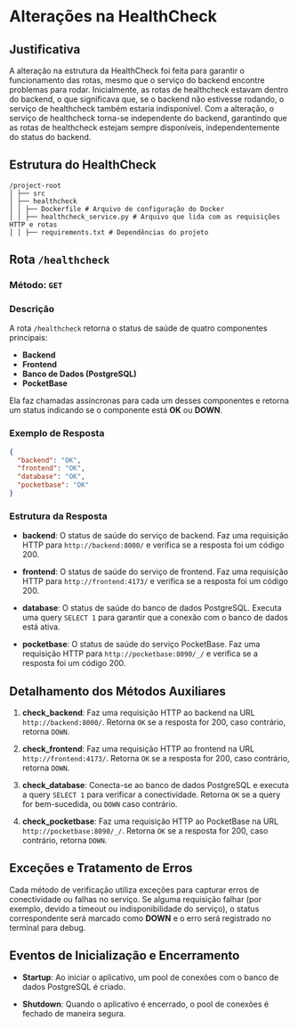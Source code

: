 # Alterações na HealthCheck

## Justificativa

A alteração na estrutura da HealthCheck foi feita para garantir o funcionamento das rotas, mesmo que o serviço do backend encontre problemas para rodar. Inicialmente, as rotas de healthcheck estavam dentro do backend, o que significava que, se o backend não estivesse rodando, o serviço de healthcheck também estaria indisponível. Com a alteração, o serviço de healthcheck torna-se independente do backend, garantindo que as rotas de healthcheck estejam sempre disponíveis, independentemente do status do backend.

## Estrutura do HealthCheck

```
/project-root 
│ ├── src 
│ ├── healthcheck 
│ │ ├── Dockerfile # Arquivo de configuração do Docker 
│ │ ├── healthcheck_service.py # Arquivo que lida com as requisições HTTP e rotas 
│ │ ├── requirements.txt # Dependências do projeto
```

## Rota `/healthcheck`

### Método: `GET`

### Descrição

A rota `/healthcheck` retorna o status de saúde de quatro componentes principais:

- **Backend**
- **Frontend**
- **Banco de Dados (PostgreSQL)**
- **PocketBase**

Ela faz chamadas assíncronas para cada um desses componentes e retorna um status indicando se o componente está **OK** ou **DOWN**.

### Exemplo de Resposta

```json
{
  "backend": "OK",
  "frontend": "OK",
  "database": "OK",
  "pocketbase": "OK"
}
```

### Estrutura da Resposta

- **backend**: O status de saúde do serviço de backend. Faz uma requisição HTTP para `http://backend:8000/` e verifica se a resposta foi um código 200.
  
- **frontend**: O status de saúde do serviço de frontend. Faz uma requisição HTTP para `http://frontend:4173/` e verifica se a resposta foi um código 200.
  
- **database**: O status de saúde do banco de dados PostgreSQL. Executa uma query `SELECT 1` para garantir que a conexão com o banco de dados está ativa.
  
- **pocketbase**: O status de saúde do serviço PocketBase. Faz uma requisição HTTP para `http://pocketbase:8090/_/` e verifica se a resposta foi um código 200.

## Detalhamento dos Métodos Auxiliares

1. **check_backend**: Faz uma requisição HTTP ao backend na URL `http://backend:8000/`. Retorna `OK` se a resposta for 200, caso contrário, retorna `DOWN`.
   
2. **check_frontend**: Faz uma requisição HTTP ao frontend na URL `http://frontend:4173/`. Retorna `OK` se a resposta for 200, caso contrário, retorna `DOWN`.

3. **check_database**: Conecta-se ao banco de dados PostgreSQL e executa a query `SELECT 1` para verificar a conectividade. Retorna `OK` se a query for bem-sucedida, ou `DOWN` caso contrário.

4. **check_pocketbase**: Faz uma requisição HTTP ao PocketBase na URL `http://pocketbase:8090/_/`. Retorna `OK` se a resposta for 200, caso contrário, retorna `DOWN`.

## Exceções e Tratamento de Erros

Cada método de verificação utiliza exceções para capturar erros de conectividade ou falhas no serviço. Se alguma requisição falhar (por exemplo, devido a timeout ou indisponibilidade do serviço), o status correspondente será marcado como **DOWN** e o erro será registrado no terminal para debug.

## Eventos de Inicialização e Encerramento

- **Startup**: Ao iniciar o aplicativo, um pool de conexões com o banco de dados PostgreSQL é criado.
  
- **Shutdown**: Quando o aplicativo é encerrado, o pool de conexões é fechado de maneira segura.
